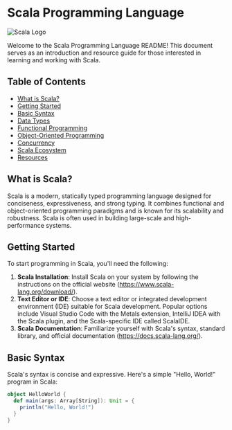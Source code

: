 # Scala Programming Language

![Scala Logo](https://upload.wikimedia.org/wikipedia/en/thumb/3/39/Scala-full-color.svg/200px-Scala-full-color.svg.png)

Welcome to the Scala Programming Language README! This document serves as an introduction and resource guide for those interested in learning and working with Scala.

## Table of Contents
- [What is Scala?](#what-is-scala)
- [Getting Started](#getting-started)
- [Basic Syntax](#basic-syntax)
- [Data Types](#data-types)
- [Functional Programming](#functional-programming)
- [Object-Oriented Programming](#object-oriented-programming)
- [Concurrency](#concurrency)
- [Scala Ecosystem](#scala-ecosystem)
- [Resources](#resources)

## What is Scala?
Scala is a modern, statically typed programming language designed for conciseness, expressiveness, and strong typing. It combines functional and object-oriented programming paradigms and is known for its scalability and robustness. Scala is often used in building large-scale and high-performance systems.

## Getting Started
To start programming in Scala, you'll need the following:
1. **Scala Installation**: Install Scala on your system by following the instructions on the official website (https://www.scala-lang.org/download/).
2. **Text Editor or IDE**: Choose a text editor or integrated development environment (IDE) suitable for Scala development. Popular options include Visual Studio Code with the Metals extension, IntelliJ IDEA with the Scala plugin, and the Scala-specific IDE called ScalaIDE.
3. **Scala Documentation**: Familiarize yourself with Scala's syntax, standard library, and official documentation (https://docs.scala-lang.org/).

## Basic Syntax
Scala's syntax is concise and expressive. Here's a simple "Hello, World!" program in Scala:

```scala
object HelloWorld {
  def main(args: Array[String]): Unit = {
    println("Hello, World!")
  }
}
